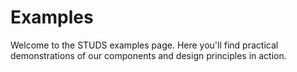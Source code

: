 # Examples

Welcome to the STUDS examples page. Here you'll find practical demonstrations of our components and design principles in action.